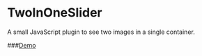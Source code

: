 # TwoInOneSlider
A small JavaScript plugin to see two images in a single container.


###[Demo](http://jsfiddle.net/venkateshwar/a0y81qf3/2/)
